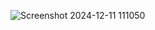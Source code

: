 ![Screenshot 2024-12-11 111050](https://github.com/user-attachments/assets/3cba9f40-afb6-42d9-8f82-d55e861a8db4)
